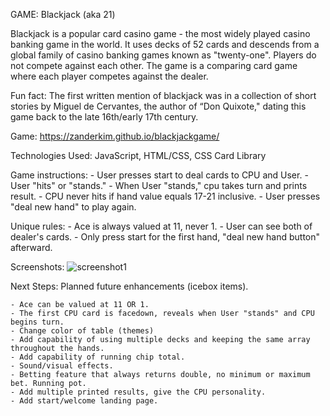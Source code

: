 GAME: Blackjack (aka 21)

Blackjack is a popular card casino game - the most widely played casino banking game in the world. It uses decks of 52 cards and descends from a global family of casino banking games known as "twenty-one". Players do not compete against each other. The game is a comparing card game where each player competes against the dealer.

Fun fact: The first written mention of blackjack was in a collection of short stories by Miguel de Cervantes, the author of “Don Quixote," dating this game back to the late 16th/early 17th century.

Game: https://zanderkim.github.io/blackjackgame/

Technologies Used: JavaScript, HTML/CSS, CSS Card Library

Game instructions:
	- User presses start to deal cards to CPU and User. 
 	- User "hits" or "stands." 
  	- When User "stands," cpu takes turn and prints result. 
   	- CPU never hits if hand value equals 17-21 inclusive.
    	- User presses "deal new hand" to play again.

Unique rules: 
	- Ace is always valued at 11, never 1.
	- User can see both of dealer's cards.
	- Only press start for the first hand, "deal new hand button" afterward.

Screenshots: ![screenshot1](https://github.com/zanderkim/blackjackgame/assets/24398832/fe0a71e1-d07b-4ff1-9023-e636796f91f0)

Next Steps: Planned future enhancements (icebox items).

	- Ace can be valued at 11 OR 1.
	- The first CPU card is facedown, reveals when User "stands" and CPU begins turn.
	- Change color of table (themes)
	- Add capability of using multiple decks and keeping the same array throughout the hands.
	- Add capability of running chip total.
	- Sound/visual effects.
 	- Betting feature that always returns double, no minimum or maximum bet. Running pot.
	- Add multiple printed results, give the CPU personality.
	- Add start/welcome landing page.
